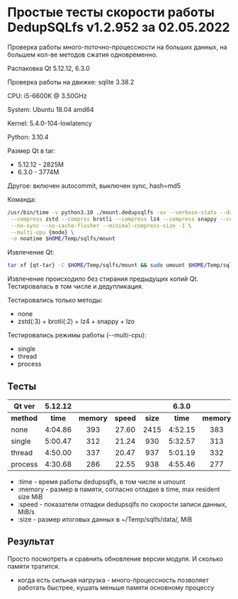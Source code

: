 # Простые тесты скорости работы DedupSQLfs v1.2.952 за 02.05.2022

Проверка работы много-поточно-процессности на больших данных, на большем кол-ве методов сжатия одновременно.

Распаковка Qt 5.12.12, 6.3.0

Проверка работы на движке: sqlite 3.38.2

CPU: i5-6600K @ 3.50GHz

System: Ubuntu 18.04 amd64

Kernel: 5.4.0-104-lowlatency

Python: 3.10.4

Размер Qt в tar:

* 5.12.12 - 2825M
* 6.3.0 - 3774M

Другое: включен autocommit, выключен sync, hash=md5

Команда:
```sh
/usr/bin/time -v python3.10 ./mount.dedupsqlfs -vv --verbose-stats --data $HOME/Temp/sqlfs/data/ \
 --compress zstd --comprss brotli --compress lz4 --compress snappy --compress lzo \
 --no-sync --no-cache-flusher --minimal-compress-size -1 \
 --multi-cpu {mode} \
 -o noatime $HOME/Temp/sqlfs/mount
```

Извлечение Qt:
```sh
tar xf {qt-tar} -C $HOME/Temp/sqlfs/mount && sudo umount $HOME/Temp/sqlfs/mount
```

Извлечение происходило без стирания предыдущих копий Qt. Тестировалась в том числе и дедупликация.

Тестировались только методы:

* none
* zstd(:3) + brotli(:2) + lz4 + snappy + lzo

Тестировались режимы работы (--multi-cpu):

* single
* thread
* process

## Тесты

| Qt ver     | 5.12.12                                   |||| 6.3.0                                     ||||
|------------|:--------:|:----------:|:---------:|:--------:|:--------:|:----------:|:---------:|:--------:|
| **method** | **time** | **memory** | **speed** | **size** | **time** | **memory** | **speed** | **size** |
| none       | 4:04.86  | 393        | 27.60     | 2415     | 4:52.15  | 383        | 34.61     | 5167     |
| single     | 5:00.47  | 312        | 21.24     | 930      | 5:32.57  | 313        | 22.93     | 1785     |
| thread     | 4:50.00  | 337        | 20.47     | 937      | 5:01.19  | 332        | 29.14     | 1797     |
| process    | 4:30.68  | 286        | 22.55     | 938      | 4:55.46  | 277        | 28.63     | 1793     |

* :time   - время работы dedupsqlfs, в том числе и umount
* :memory - размер в памяти, согласно отладке в time, max resident size MiB
* :speed  - показатели отладки dedupsqlfs по скорости записи данных, MiB/s
* :size  - размер итоговых данных в ~/Temp/sqlfs/data/, MiB

## Результат

Просто посмотреть и сравнить обновление версии модуля. И сколько памяти тратится.

- когда есть сильная нагрузка - много-процессность позволяет работать быстрее, кушать меньше памяти основному процессу
